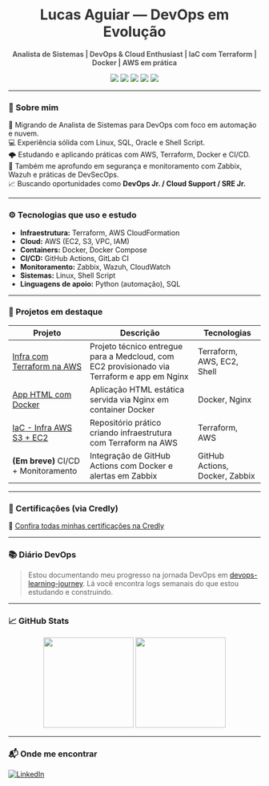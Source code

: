<h1 align="center" style="color:#333333;">Lucas Aguiar — DevOps em Evolução</h1>

<p align="center">
  <b style="color:#555555;">Analista de Sistemas | DevOps & Cloud Enthusiast | IaC com Terraform | Docker | AWS em prática</b>
</p>

<p align="center">
  <img src="https://img.shields.io/badge/Linux-DevOps-555555?style=for-the-badge&logo=linux&logoColor=white" />
  <img src="https://img.shields.io/badge/Terraform-IaC-555555?style=for-the-badge&logo=terraform&logoColor=white" />
  <img src="https://img.shields.io/badge/AWS-Cloud-555555?style=for-the-badge&logo=amazonaws&logoColor=white" />
  <img src="https://img.shields.io/badge/Docker-Containers-555555?style=for-the-badge&logo=docker&logoColor=white" />
  <img src="https://img.shields.io/badge/GitHub_Actions-CI/CD-555555?style=for-the-badge&logo=githubactions&logoColor=white" />
</p>

---

### 🧠 Sobre mim

🎯 Migrando de Analista de Sistemas para DevOps com foco em automação e nuvem.  
💻 Experiência sólida com Linux, SQL, Oracle e Shell Script.  
🌩️ Estudando e aplicando práticas com AWS, Terraform, Docker e CI/CD.  
🔐 Também me aprofundo em segurança e monitoramento com Zabbix, Wazuh e práticas de DevSecOps.  
📈 Buscando oportunidades como **DevOps Jr. / Cloud Support / SRE Jr.**

---

### ⚙️ Tecnologias que uso e estudo

- **Infraestrutura:** Terraform, AWS CloudFormation  
- **Cloud:** AWS (EC2, S3, VPC, IAM)
- **Containers:** Docker, Docker Compose  
- **CI/CD:** GitHub Actions, GitLab CI  
- **Monitoramento:** Zabbix, Wazuh, CloudWatch  
- **Sistemas:** Linux, Shell Script 
- **Linguagens de apoio:** Python (automação), SQL

---

### 🚀 Projetos em destaque

| Projeto | Descrição | Tecnologias |
|--------|-----------|-------------|
| [Infra com Terraform na AWS](https://github.com/AguiarLucass/infra-terraform-medcloud) | Projeto técnico entregue para a Medcloud, com EC2 provisionado via Terraform e app em Nginx | Terraform, AWS, EC2, Shell |
| [App HTML com Docker](https://github.com/AguiarLucass/app-html-docker) | Aplicação HTML estática servida via Nginx em container Docker | Docker, Nginx |
| [IaC - Infra AWS S3 + EC2](https://github.com/AguiarLucass/iac-terraform-aws) | Repositório prático criando infraestrutura com Terraform na AWS | Terraform, AWS |
| **(Em breve)** CI/CD + Monitoramento | Integração de GitHub Actions com Docker e alertas em Zabbix | GitHub Actions, Docker, Zabbix |

---

### 🧾 Certificações (via Credly)

🔗 [Confira todas minhas certificações na Credly](https://www.credly.com/users/lucas-aguiar.7b6efc66)

---

### 📚 Diário DevOps

> Estou documentando meu progresso na jornada DevOps em [devops-learning-journey](https://github.com/AguiarLucass/devops-learning-journey). Lá você encontra logs semanais do que estou estudando e construindo.

---

### 📈 GitHub Stats

<p align="center">
  <img height="180em" src="https://github-readme-stats.vercel.app/api?username=AguiarLucass&show_icons=true&theme=dark&hide_border=true&count_private=true"/>
  <img height="180em" src="https://github-readme-stats.vercel.app/api/top-langs/?username=AguiarLucass&layout=compact&theme=dark&hide_border=true"/>
</p>

---

### 📬 Onde me encontrar

[![LinkedIn](https://img.shields.io/badge/-LinkedIn-555555?style=for-the-badge&logo=linkedin&logoColor=white)](https://www.linkedin.com/in/lucassilva12/)
